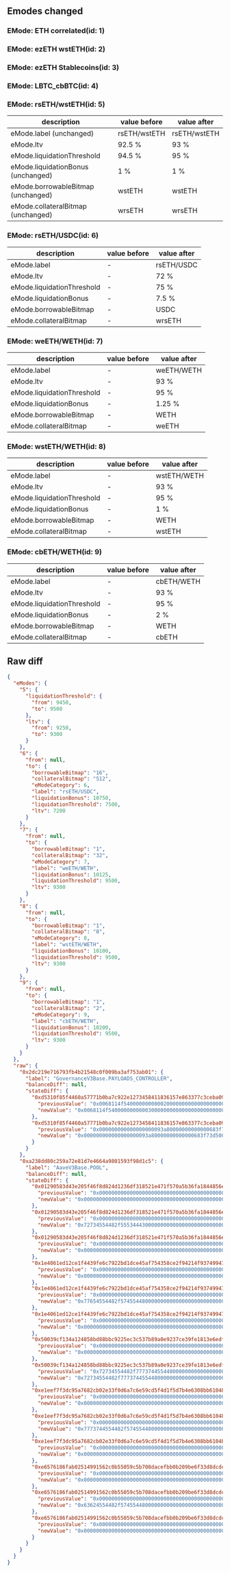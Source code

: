 ## Emodes changed

### EMode: ETH correlated(id: 1)



### EMode: ezETH wstETH(id: 2)



### EMode: ezETH Stablecoins(id: 3)



### EMode: LBTC_cbBTC(id: 4)



### EMode: rsETH/wstETH(id: 5)

| description | value before | value after |
| --- | --- | --- |
| eMode.label (unchanged) | rsETH/wstETH | rsETH/wstETH |
| eMode.ltv | 92.5 % | 93 % |
| eMode.liquidationThreshold | 94.5 % | 95 % |
| eMode.liquidationBonus (unchanged) | 1 % | 1 % |
| eMode.borrowableBitmap (unchanged) | wstETH | wstETH |
| eMode.collateralBitmap (unchanged) | wrsETH | wrsETH |


### EMode: rsETH/USDC(id: 6)

| description | value before | value after |
| --- | --- | --- |
| eMode.label | - | rsETH/USDC |
| eMode.ltv | - | 72 % |
| eMode.liquidationThreshold | - | 75 % |
| eMode.liquidationBonus | - | 7.5 % |
| eMode.borrowableBitmap | - | USDC |
| eMode.collateralBitmap | - | wrsETH |


### EMode: weETH/WETH(id: 7)

| description | value before | value after |
| --- | --- | --- |
| eMode.label | - | weETH/WETH |
| eMode.ltv | - | 93 % |
| eMode.liquidationThreshold | - | 95 % |
| eMode.liquidationBonus | - | 1.25 % |
| eMode.borrowableBitmap | - | WETH |
| eMode.collateralBitmap | - | weETH |


### EMode: wstETH/WETH(id: 8)

| description | value before | value after |
| --- | --- | --- |
| eMode.label | - | wstETH/WETH |
| eMode.ltv | - | 93 % |
| eMode.liquidationThreshold | - | 95 % |
| eMode.liquidationBonus | - | 1 % |
| eMode.borrowableBitmap | - | WETH |
| eMode.collateralBitmap | - | wstETH |


### EMode: cbETH/WETH(id: 9)

| description | value before | value after |
| --- | --- | --- |
| eMode.label | - | cbETH/WETH |
| eMode.ltv | - | 93 % |
| eMode.liquidationThreshold | - | 95 % |
| eMode.liquidationBonus | - | 2 % |
| eMode.borrowableBitmap | - | WETH |
| eMode.collateralBitmap | - | cbETH |


## Raw diff

```json
{
  "eModes": {
    "5": {
      "liquidationThreshold": {
        "from": 9450,
        "to": 9500
      },
      "ltv": {
        "from": 9250,
        "to": 9300
      }
    },
    "6": {
      "from": null,
      "to": {
        "borrowableBitmap": "16",
        "collateralBitmap": "512",
        "eModeCategory": 6,
        "label": "rsETH/USDC",
        "liquidationBonus": 10750,
        "liquidationThreshold": 7500,
        "ltv": 7200
      }
    },
    "7": {
      "from": null,
      "to": {
        "borrowableBitmap": "1",
        "collateralBitmap": "32",
        "eModeCategory": 7,
        "label": "weETH/WETH",
        "liquidationBonus": 10125,
        "liquidationThreshold": 9500,
        "ltv": 9300
      }
    },
    "8": {
      "from": null,
      "to": {
        "borrowableBitmap": "1",
        "collateralBitmap": "8",
        "eModeCategory": 8,
        "label": "wstETH/WETH",
        "liquidationBonus": 10100,
        "liquidationThreshold": 9500,
        "ltv": 9300
      }
    },
    "9": {
      "from": null,
      "to": {
        "borrowableBitmap": "1",
        "collateralBitmap": "2",
        "eModeCategory": 9,
        "label": "cbETH/WETH",
        "liquidationBonus": 10200,
        "liquidationThreshold": 9500,
        "ltv": 9300
      }
    }
  },
  "raw": {
    "0x2dc219e716793fb4b21548c0f009ba3af753ab01": {
      "label": "GovernanceV3Base.PAYLOADS_CONTROLLER",
      "balanceDiff": null,
      "stateDiff": {
        "0xd5310f85f4460a57771b0ba7c922e1273458411836157e863377c3ceba09ccc5": {
          "previousValue": "0x0068114f54000000000002000000000000000000000000000000000000000000",
          "newValue": "0x0068114f54000000000003000000000000000000000000000000000000000000"
        },
        "0xd5310f85f4460a57771b0ba7c922e1273458411836157e863377c3ceba09ccc6": {
          "previousValue": "0x000000000000000000093a80000000000000683f73d500000000000000000000",
          "newValue": "0x000000000000000000093a80000000000000683f73d500000000000068114f55"
        }
      }
    },
    "0xa238dd80c259a72e81d7e4664a9801593f98d1c5": {
      "label": "AaveV3Base.POOL",
      "balanceDiff": null,
      "stateDiff": {
        "0x01290583d43e205f46f8d824d1236df318521e471f570a5b36fa1844856e40d6": {
          "previousValue": "0x0000000000000000000000000000000000000000000000000000000000000000",
          "newValue": "0x000000000000000000000000000000000000000000000000020029fe1d4c1c20"
        },
        "0x01290583d43e205f46f8d824d1236df318521e471f570a5b36fa1844856e40d7": {
          "previousValue": "0x0000000000000000000000000000000000000000000000000000000000000000",
          "newValue": "0x72734554482f5553444300000000000000000000000000000000000000000014"
        },
        "0x01290583d43e205f46f8d824d1236df318521e471f570a5b36fa1844856e40d8": {
          "previousValue": "0x0000000000000000000000000000000000000000000000000000000000000000",
          "newValue": "0x0000000000000000000000000000000000000000000000000000000000000010"
        },
        "0x1e4061ed12ce1f4439fe6c7922bd1dce45af754358ce2f94214f93749947e40a": {
          "previousValue": "0x0000000000000000000000000000000000000000000000000000000000000000",
          "newValue": "0x0000000000000000000000000000000000000000000000000020278d251c2454"
        },
        "0x1e4061ed12ce1f4439fe6c7922bd1dce45af754358ce2f94214f93749947e40b": {
          "previousValue": "0x0000000000000000000000000000000000000000000000000000000000000000",
          "newValue": "0x77654554482f5745544800000000000000000000000000000000000000000014"
        },
        "0x1e4061ed12ce1f4439fe6c7922bd1dce45af754358ce2f94214f93749947e40c": {
          "previousValue": "0x0000000000000000000000000000000000000000000000000000000000000000",
          "newValue": "0x0000000000000000000000000000000000000000000000000000000000000001"
        },
        "0x50039cf134a124858bd88bbc9225ec3c537b89a0e9237ce39fe1813e6edf8257": {
          "previousValue": "0x0000000000000000000000000000000000000000000000000200277424ea2422",
          "newValue": "0x00000000000000000000000000000000000000000000000002002774251c2454"
        },
        "0x50039cf134a124858bd88bbc9225ec3c537b89a0e9237ce39fe1813e6edf8258": {
          "previousValue": "0x72734554482f7773744554480000000000000000000000000000000000000018",
          "newValue": "0x72734554482f7773744554480000000000000000000000000000000000000018"
        },
        "0xe1eef7f3dc95a7682cb02e33f0d6a7c6e59cd5f4d1f5d7b4e6308bb610481917": {
          "previousValue": "0x0000000000000000000000000000000000000000000000000000000000000000",
          "newValue": "0x00000000000000000000000000000000000000000000000000082774251c2454"
        },
        "0xe1eef7f3dc95a7682cb02e33f0d6a7c6e59cd5f4d1f5d7b4e6308bb610481918": {
          "previousValue": "0x0000000000000000000000000000000000000000000000000000000000000000",
          "newValue": "0x7773744554482f57455448000000000000000000000000000000000000000016"
        },
        "0xe1eef7f3dc95a7682cb02e33f0d6a7c6e59cd5f4d1f5d7b4e6308bb610481919": {
          "previousValue": "0x0000000000000000000000000000000000000000000000000000000000000000",
          "newValue": "0x0000000000000000000000000000000000000000000000000000000000000001"
        },
        "0xe6576186fab02514991562c0b55059c5b708dacefbb0b209be6f33d8dcdcb49b": {
          "previousValue": "0x0000000000000000000000000000000000000000000000000000000000000000",
          "newValue": "0x000000000000000000000000000000000000000000000000000227d8251c2454"
        },
        "0xe6576186fab02514991562c0b55059c5b708dacefbb0b209be6f33d8dcdcb49c": {
          "previousValue": "0x0000000000000000000000000000000000000000000000000000000000000000",
          "newValue": "0x63624554482f5745544800000000000000000000000000000000000000000014"
        },
        "0xe6576186fab02514991562c0b55059c5b708dacefbb0b209be6f33d8dcdcb49d": {
          "previousValue": "0x0000000000000000000000000000000000000000000000000000000000000000",
          "newValue": "0x0000000000000000000000000000000000000000000000000000000000000001"
        }
      }
    }
  }
}
```